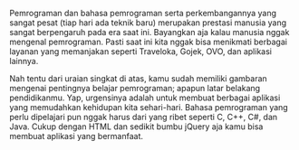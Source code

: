 Pemrograman dan bahasa pemrograman serta perkembangannya yang sangat pesat (tiap hari ada teknik baru) merupakan prestasi manusia yang sangat berpengaruh pada era saat ini. Bayangkan aja kalau manusia nggak mengenal pemrograman. Pasti saat ini kita nggak bisa menikmati berbagai layanan yang memanjakan seperti Traveloka, Gojek, OVO, dan aplikasi lainnya.

Nah tentu dari uraian singkat di atas, kamu sudah memiliki gambaran mengenai pentingnya belajar pemrograman; apapun latar belakang pendidikanmu. Yap, urgensinya adalah untuk membuat berbagai aplikasi yang memudahkan kehidupan kita sehari-hari. Bahasa pemrograman yang perlu dipelajari pun nggak harus dari yang ribet seperti C, C++, C#, dan Java. Cukup dengan HTML dan sedikit bumbu jQuery aja kamu bisa membuat aplikasi yang bermanfaat.